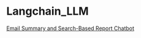 # Langchain_LLM

[Email Summary and Search-Based Report Chatbot](https://github.com/jongbokhi/Langchain_LLM/tree/main/email_summary_chatbot)
